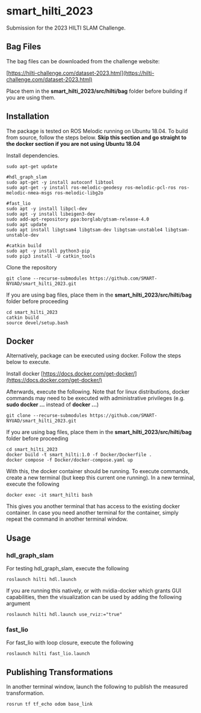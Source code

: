 # smart_hilti_2023
Submission for the 2023 HILTI SLAM Challenge. 
## Bag Files
The bag files can be downloaded from the challenge website:

[https://hilti-challenge.com/dataset-2023.html](https://hilti-challenge.com/dataset-2023.html)

Place them in the **smart_hilti_2023/src/hilti/bag** folder before building if you are using them.

## Installation
The package is tested on ROS Melodic running on Ubuntu 18.04. To build from source, follow the steps below. **Skip this section and go straight to the docker section if you are not using Ubuntu 18.04**

Install dependencies. 
```
sudo apt-get update 

#hdl_graph_slam
sudo apt-get -y install autoconf libtool
sudo apt-get -y install ros-melodic-geodesy ros-melodic-pcl-ros ros-melodic-nmea-msgs ros-melodic-libg2o

#fast_lio
sudo apt -y install libpcl-dev
sudo apt -y install libeigen3-dev
sudo add-apt-repository ppa:borglab/gtsam-release-4.0
sudo apt update
sudo apt install libgtsam4 libgtsam-dev libgtsam-unstable4 libgtsam-unstable-dev

#catkin build
sudo apt -y install python3-pip
sudo pip3 install -U catkin_tools
```
Clone the repository
```
git clone --recurse-submodules https://github.com/SMART-NYUAD/smart_hilti_2023.git
```
If you are using bag files, place them in the **smart_hilti_2023/src/hilti/bag** folder before proceeding
```
cd smart_hilti_2023
catkin build
source devel/setup.bash
```

## Docker
Alternatively, package can be executed using docker. Follow the steps below to execute. 

Install docker
[https://docs.docker.com/get-docker/](https://docs.docker.com/get-docker/)

Afterwards, execute the following. Note that for linux distributions, docker commands may need to be executed with administrative privileges (e.g. **sudo docker ...** instead of **docker ...**)
```
git clone --recurse-submodules https://github.com/SMART-NYUAD/smart_hilti_2023.git
```
If you are using bag files, place them in the **smart_hilti_2023/src/hilti/bag** folder before proceeding
```
cd smart_hilti_2023
docker build -t smart_hilti:1.0 -f Docker/Dockerfile .
docker compose -f Docker/docker-compose.yaml up
```
With this, the docker container should be running. To execute commands, create a new terminal (but keep this current one running). In a new terminal, execute the following
```
docker exec -it smart_hilti bash
```
This gives you another terminal that has access to the existing docker container. In case you need another terminal for the container, simply repeat the command in another terminal window.  

## Usage

### hdl_graph_slam
For testing hdl_graph_slam, execute the following
```
roslaunch hilti hdl.launch
```
If you are running this natively, or with nvidia-docker which grants GUI capabilities, then the visualization can be used by adding the following argument
```
roslaunch hilti hdl.launch use_rviz:="true"
```
### fast_lio
For fast_lio with loop closure, execute the following
```
roslaunch hilti fast_lio.launch
```
## Publishing Transformations
In another terminal window, launch the following to publish the measured transformation.
```
rosrun tf tf_echo odom base_link
```
